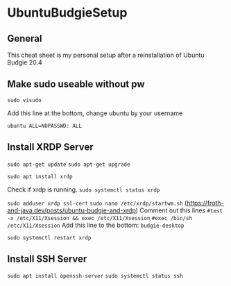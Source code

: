 # UbuntuBudgieSetup

## General
This cheat sheet is my personal setup after a reinstallation of Ubuntu Budgie 20.4

## Make sudo useable without pw

`sudo visudo`

Add this line at the bottom, change ubuntu by your username

`ubuntu ALL=NOPASSWD: ALL`


## Install XRDP Server

`sudo apt-get update`
`sudo apt-get upgrade`

`sudo apt install xrdp`

Check if xrdp is running.
`sudo systemctl status xrdp`

`sudo adduser xrdp ssl-cert`
`sudo nano /etc/xrdp/startwm.sh` (https://froth-and-java.dev/posts/ubuntu-budgie-and-xrdp)
	Comment out this lines
	`#test -x /etc/X11/Xsession && exec /etc/X11/Xsession`
	`#exec /bin/sh /etc/X11/Xsession`
	Add this line to the bottom:
	`budgie-desktop`
	
`sudo systemctl restart xrdp`


## Install SSH Server
`sudo apt install openssh-server`
`sudo systemctl status ssh`
